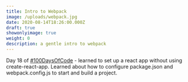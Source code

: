 ```yaml
---
title: Intro to Webpack
image: /uploads/webpack.jpg
date: 2020-08-14T18:26:00.000Z
draft: true
showonlyimage: true
weight: 0
description: a gentle intro to webpack
---
```

Day 18 of [\#100DaysOfCode](https://twitter.com/hashtag/100DaysOfCode?src=hashtag_click) - learned to set up a react app without using create-react-app. Learned about how to configure package.json and webpack.config.js to start and build a project.